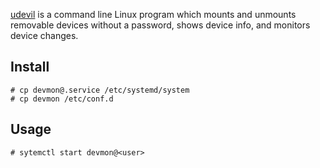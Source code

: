 [udevil](http://ignorantguru.github.io/udevil/) is a command line Linux program which mounts and unmounts removable devices without a password, shows device info, and monitors device changes.

## Install

	# cp devmon@.service /etc/systemd/system
	# cp devmon /etc/conf.d

## Usage

	# sytemctl start devmon@<user>
